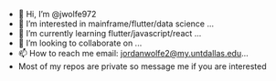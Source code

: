 - 👋 Hi, I’m @jwolfe972
- 👀 I’m interested in mainframe/flutter/data science ...
- 🌱 I’m currently learning flutter/javascript/react ...
- 💞️ I’m looking to collaborate on ...
- 📫 How to reach me email:  jordanwolfe2@my.untdallas.edu...
- Most of my repos are private so message me if you are interested

<!---
jwolfe972/jwolfe972 is a ✨ special ✨ repository because its `README.md` (this file) appears on your GitHub profile.
You can click the Preview link to take a look at your changes.
--->
